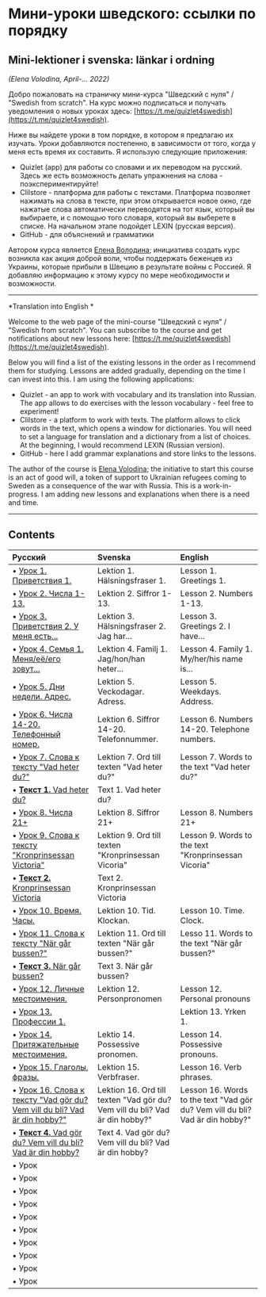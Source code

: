 # Мини-уроки шведского: ссылки по порядку
## Mini-lektioner i svenska: länkar i ordning 

*(Elena Volodina, April-... 2022)*

Добро пожаловать на страничку мини-курса "Шведский с нуля" / "Swedish from scratch". На курс можно подписаться и получать уведомления о новых уроках здесь: [https://t.me/quizlet4swedish](https://t.me/quizlet4swedish). 

Ниже вы найдете уроки в том порядке, в котором я предлагаю их изучать. Уроки добавляются постепенно, в зависимости от того, когда у меня есть время их составить. Я использую следующие приложения:

* Quizlet (app) для работы со словами и их переводом на русский. Здесь же есть возможность делать упражнения на слова - поэкспериментируйте! 
* Clilstore - платформа для работы с текстами. Платформа позволяет нажимать на слова в тексте, при этом открывается новое окно, где нажатые слова автоматически переводятся на тот язык, который вы выбираете, и с помощью того словаря, который вы выберете в списке. На начальном этапе подойдет LEXIN (русская версия). 
* GitHub - для объяснений и грамматики

Автором курса является [Елена Володина](https://spraakbanken.gu.se/en/about/staff/elena); инициатива создать курс возникла как акция доброй воли, чтобы поддержать беженцев из Украины, которые прибыли в Швецию в результате войны с Россией.
Я добавляю информацию к этому курсу по мере необходимости и возможности. 

_____________________________________________________________________________________

*Translation into English *

Welcome to the web page of the mini-course "Шведский с нуля" / "Swedish from scratch". You can subscribe to the course and get notifications about new lessons here: [https://t.me/quizlet4swedish](https://t.me/quizlet4swedish). 

Below you will find a list of the existing lessons in the order as I recommend them for studying. Lessons are added gradually, depending on the time I can invest into this. I am using the following applications:

* Quizlet - an app to work with vocabulary and its translation into Russian. The app allows to do exercises with the lesson vocabulary - feel free to experiment! 
* Clilstore - a platform to work with texts. The platform allows to click words in the text, which opens a window for dictionaries. You will need to set a language for translation and a dictionary from a list of choices. At the beginning, I would recommend LEXIN (Russian version). 
* GitHub - here I add grammar explanations and store links to the lessons.

The author of the course is [Elena Volodina](https://spraakbanken.gu.se/en/about/staff/elena); the initiative to start this course is an act of good will, a token of support to Ukrainian refugees coming to Sweden as a consequence of the war with Russia.
This is a work-in-progress. I am adding new lessons and explanations when there is a need and time. 

_____________________________________________________________________________________

## Contents

| Русский |  Svenska | English |
|:-------------|:--------------|:--------------
|• [Урок 1. Приветствия 1.](https://quizlet.com/686185459/%D0%A3%D1%80%D0%BE%D0%BA-1-flash-cards/) | Lektion 1. Hälsningsfraser 1. |  Lesson 1. Greetings 1.|
|• [Урок 2. Числа 1-13.](https://quizlet.com/686186796/%D0%A3%D1%80%D0%BE%D0%BA-2-flash-cards/) | Lektion 2. Siffror 1-13. | Lesson 2. Numbers 1-13.  | |
|• [Урок 3. Приветствия 2. У меня есть...](https://quizlet.com/686387579/%D0%A3%D1%80%D0%BE%D0%BA-3-flash-cards/) | Lektion 3. Hälsningsfraser 2. Jag har... | Lesson 3. Greetings 2. I have...|
|• [Урок 4. Семья 1. Меня/её/его зовут...](https://quizlet.com/686391035/%D0%A3%D1%80%D0%BE%D0%BA-4-flash-cards/) | Lektion 4. Familj 1. Jag/hon/han heter... | Lesson 4. Family 1. My/her/his name is... | 
|• [Урок 5. Дни недели. Адрес.](https://quizlet.com/686394414/%D0%A3%D1%80%D0%BE%D0%BA-5-flash-cards/) | Lektion 5. Veckodagar. Adress. | Lesson 5. Weekdays. Address. | 
|• [Урок 6. Числа 14-20. Телефонный номер.](https://quizlet.com/686408178/%D0%A3%D1%80%D0%BE%D0%BA-6-flash-cards/) | Lektion 6. Siffror 14-20. Telefonnummer. | Lesson 6. Numbers 14-20. Telephone numbers. |
|• [Урок 7. Слова к тексту "Vad heter du?"](https://quizlet.com/688326916/%D0%A3%D1%80%D0%BE%D0%BA-7-%D0%A2%D0%B5%D0%BA%D1%81%D1%82-1-flash-cards/) | Lektion 7. Ord till texten "Vad heter du?" | Lesson 7. Words to the text "Vad heter du?" | 
|• [**Текст 1.** Vad heter du?](https://multidict.net/wordlink/?navsize=1&sl=sv&url=https://multidict.net/clilstore/page.php?id=10359{and}user=elena.v.gu{and}hl=ru) | Text 1. Vad heter du? | |
|• [Урок 8. Числа 21+](https://quizlet.com/688888176/%D0%A3%D1%80%D0%BE%D0%BA-8-flash-cards/) | Lektion 8. Siffror 21+ | Lesson 8. Numbers 21+ | 
|• [Урок 9. Слова к тексту "Kronprinsessan Victoria"](https://quizlet.com/689280500/%D0%A3%D1%80%D0%BE%D0%BA-9-%D0%A2%D0%B5%D0%BA%D1%81%D1%82-2-flash-cards/) | Lektion 9. Ord till texten "Kronprinsessan Vicoria" | Lesson 9. Words to the text "Kronprinsessan Vicoria" | 
|• [**Текст 2.** Kronprinsessan Victoria](https://multidict.net/wordlink/?navsize=1&sl=sv&url=https://multidict.net/clilstore/page.php?id=10366{and}user=elena.v.gu{and}hl=ru) | Text 2. Kronprinsessan Victoria | |
|• [Урок 10. Время. Часы.](https://quizlet.com/689789678/%D0%A3%D1%80%D0%BE%D0%BA-10-flash-cards/) | Lektion 10. Tid. Klockan. | Lesson 10. Time. Clock. |
|• [Урок 11. Слова к тексту "När går bussen?"](https://quizlet.com/690008419/%D0%A3%D1%80%D0%BE%D0%BA-11-%D0%A2%D0%B5%D0%BA%D1%81%D1%82-3-flash-cards/) | Lektion 11. Ord till texten "När går bussen?" | Lesso 11. Words to the text "När går bussen?" |
|• [**Текст 3.** När går bussen?](https://multidict.net/wordlink/?navsize=1&sl=sv&url=https://multidict.net/clilstore/page.php?id=10375{and}user=elena.v.gu{and}hl=ru) | Text 3. När går bussen?| | 
|• [Урок 12. Личные местоимения.](https://quizlet.com/690468663/%D0%A3%D1%80%D0%BE%D0%BA-12-%D0%9C%D0%B5%D1%81%D1%82%D0%BE%D0%B8%D0%BC%D0%B5%D0%BD%D0%B8%D1%8F-flash-cards/) | Lektion 12. Personpronomen | Lesson 12. Personal pronouns | 
|• [Урок 13. Профессии 1.](https://quizlet.com/690702769/%D0%A3%D1%80%D0%BE%D0%BA-13-%D0%9F%D1%80%D0%BE%D1%84%D0%B5%D1%81%D1%81%D0%B8%D0%B8-flash-cards/) | | Lektion 13. Yrken 1. | Lesson 13. Professions. |
|• [Урок 14. Притяжательные местоимения.](https://quizlet.com/690955754/%D0%A3%D1%80%D0%BE%D0%BA-14-%D0%9F%D1%80%D0%B8%D1%82%D1%8F%D0%B6%D0%B0%D1%82%D0%B5%D0%BB%D1%8C%D0%BD%D1%8B%D0%B5-%D0%BC%D0%B5%D1%81%D1%82%D0%BE%D0%B8%D0%BC%D0%B5%D0%BD%D0%B8%D1%8F-flash-cards/) | Lektio 14. Possessive pronomen. | Lesson 14. Possessive pronouns.|
|• [Урок 15. Глаголы, фразы. ](https://quizlet.com/691038864/%D0%A3%D1%80%D0%BE%D0%BA-15-%D0%93%D0%BB%D0%B0%D0%B3%D0%BE%D0%BB%D1%8B-%D1%84%D1%80%D0%B0%D0%B7%D1%8B-flash-cards/) | Lektion 15. Verbfraser. | Lesson 16. Verb phrases. |
|• [Урок 16. Слова к тексту "Vad gör du? Vem vill du bli? Vad är din hobby?" ](https://quizlet.com/691053430/%D0%A3%D1%80%D0%BE%D0%BA-16-%D0%A2%D0%B5%D0%BA%D1%81%D1%82-4-flash-cards/) | Lektion 16. Ord till texten "Vad gör du? Vem vill du bli? Vad är din hobby?" | Lesson 16. Words to the text "Vad gör du? Vem vill du bli? Vad är din hobby?" |
|• [**Текст 4.** Vad gör du? Vem vill du bli? Vad är din hobby?](http://multidict.net/wordlink/?navsize=1&sl=sv&url=http://multidict.net/clilstore/page.php?id=10383{and}user=elena.v.gu{and}hl=ru) | Text 4. Vad gör du? Vem vill du bli? Vad är din hobby?| |
|• Урок| | | |
|• Урок| | | |
|• Урок| | | |
|• Урок| | | |
|• Урок| | | |
|• Урок| | | |
|• Урок| | | |
|• Урок| | | |
|• Урок| | | |
|• Урок| | | |

